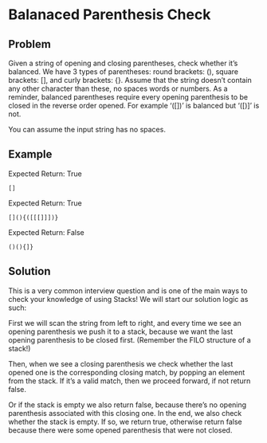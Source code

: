 # Balanaced Parenthesis Check

## Problem

Given a string of opening and closing parentheses, check whether it’s balanced. We have 3 types of parentheses: round brackets: (), square brackets: [], and curly brackets: {}. Assume that the string doesn’t contain any other character than these, no spaces words or numbers. As a reminder, balanced parentheses require every opening parenthesis to be closed in the reverse order opened. For example ‘([])’ is balanced but ‘([)]’ is not.

You can assume the input string has no spaces.

## Example

Expected Return: True
```
[]
```

Expected Return: True
```
[](){([[[]]])}
```

Expected Return: False
```
()(){]}
```

## Solution

This is a very common interview question and is one of the main ways to check your knowledge of using Stacks! We will start our solution logic as such:

First we will scan the string from left to right, and every time we see an opening parenthesis we push it to a stack, because we want the last opening parenthesis to be closed first. (Remember the FILO structure of a stack!)

Then, when we see a closing parenthesis we check whether the last opened one is the corresponding closing match, by popping an element from the stack. If it’s a valid match, then we proceed forward, if not return false.

Or if the stack is empty we also return false, because there’s no opening parenthesis associated with this closing one. In the end, we also check whether the stack is empty. If so, we return true, otherwise return false because there were some opened parenthesis that were not closed.